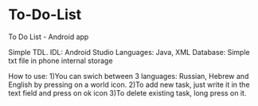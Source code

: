 # To-Do-List
To Do List - Android app

Simple TDL. 
IDL: Android Studio
Languages: Java, XML
Database: Simple txt file in phone internal storage

How to use:
1)You can swich between 3 languages: Russian, Hebrew and English by pressing on a world icon.
2)To add new task, just write it in the text field and press on ok icon
3)To delete existing task, long press on it.
